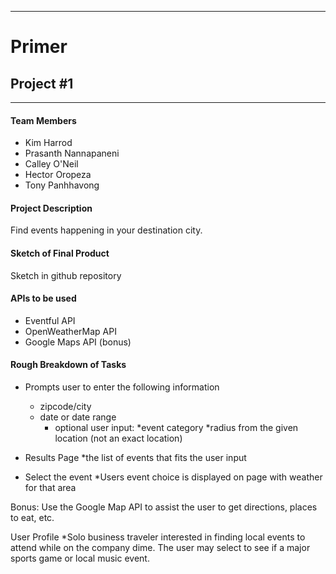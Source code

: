 -----------------------------------------
# Primer

## Project #1

-----------------------------------------

#### Team Members

* Kim Harrod
* Prasanth Nannapaneni
* Calley O'Neil
* Hector Oropeza
* Tony Panhhavong


#### Project Description
Find events happening in your destination city. 


#### Sketch of Final Product

Sketch in github repository


#### APIs to be used

* Eventful API
* OpenWeatherMap API
* Google Maps API (bonus) 


#### Rough Breakdown of Tasks

* Prompts user to enter the following information
	* zipcode/city
	* date or date range
		* optional user input: 
			*event category
			*radius from the given location (not an exact location)
	
* Results Page
	*the list of events that fits the user input
	
* Select the event
	*Users event choice is displayed on page with weather for that area

Bonus: Use the Google Map API to assist the user to get directions, places to eat, etc.

User Profile
*Solo business traveler interested in finding local events to attend while on the company dime. The user may select to see if a major sports game or local music event.

